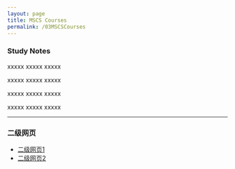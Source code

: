 ```yaml
---
layout: page
title: MSCS Courses
permalink: /03MSCSCourses
---
```


### Study Notes

xxxxx xxxxx xxxxx

xxxxx xxxxx xxxxx

xxxxx xxxxx xxxxx

xxxxx xxxxx xxxxx

---

### 二级网页
- [二级网页1](/一级4/二级1/)
- [二级网页2](/一级4/二级2/)
